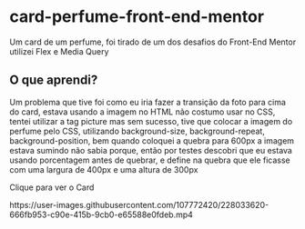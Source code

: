 # card-perfume-front-end-mentor

<p>Um card de um perfume, foi tirado de um dos desafios do Front-End Mentor utilizei Flex e Media Query</p>

<h2>O que aprendi?</h2>
<p>Um problema que tive foi como eu iria fazer a transição da foto para cima do card, estava usando a imagem no HTML
não costumo usar no CSS, tentei utilizar a tag picture mas sem sucesso, tive que colocar a imagem do perfume pelo CSS, utilizando background-size, background-repeat, background-position, bem quando coloquei a quebra para 600px a imagem estava sumindo não sabia porque, então por testes descobri que eu estava usando porcentagem antes de quebrar, e define na quebra que ele ficasse com uma largura de 400px e uma altura de 300px</p>

<p>
  <a hreft="">Clique para ver o Card</a>
</p>
https://user-images.githubusercontent.com/107772420/228033620-666fb953-c90e-415b-9cb0-e65588e0fdeb.mp4

